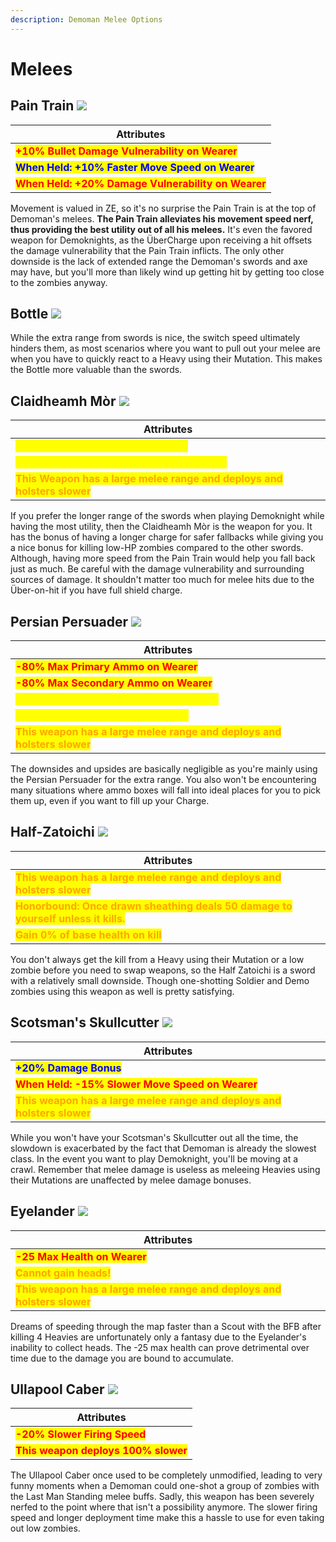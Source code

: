 ```yaml
---
description: Demoman Melee Options
---
```


# Melees

## Pain Train   ![](<../../../.gitbook/assets/100px-Item\_icon\_Pain\_Train (1).png>)

| Attributes                                                                         |
| ---------------------------------------------------------------------------------- |
| <mark style="color:red;">**+10% Bullet Damage Vulnerability on Wearer**</mark>     |
| <mark style="color:blue;">**When Held: +10% Faster Move Speed on Wearer**</mark>   |
| <mark style="color:red;">**When Held: +20% Damage Vulnerability on Wearer**</mark> |

Movement is valued in ZE, so it's no surprise the Pain Train is at the top of Demoman's melees. **The Pain Train alleviates his movement speed nerf, thus providing the best utility out of all his melees.** It's even the favored weapon for Demoknights, as the ÜberCharge upon receiving a hit offsets the damage vulnerability that the Pain Train inflicts. The only other downside is the lack of extended range the Demoman's swords and axe may have, but you'll more than likely wind up getting hit by getting too close to the zombies anyway.

## Bottle   ![](../../../.gitbook/assets/100px-Item\_icon\_Bottle.png)

While the extra range from swords is nice, the switch speed ultimately hinders them, as most scenarios where you want to pull out your melee are when you have to quickly react to a Heavy using their Mutation. This makes the Bottle more valuable than the swords.

## Claidheamh Mòr   ![](../../../.gitbook/assets/100px-Item\_icon\_Claidheamh\_Mòr.png)

| Attributes                                                                                                 |
| ---------------------------------------------------------------------------------------------------------- |
| <mark style="color:yellow;">**0.5 sec increase in charge duration**</mark>                                 |
| <mark style="color:yellow;">**Melee kills refill 25% of your charge meter.**</mark>                        |
| <mark style="color:orange;">**This Weapon has a large melee range and deploys and holsters slower**</mark> |

If you prefer the longer range of the swords when playing Demoknight while having the most utility, then the Claidheamh Mòr is the weapon for you. It has the bonus of having a longer charge for safer fallbacks while giving you a nice bonus for killing low-HP zombies compared to the other swords. Although, having more speed from the Pain Train would help you fall back just as much. Be careful with the damage vulnerability and surrounding sources of damage. It shouldn't matter too much for melee hits due to the Über-on-hit if you have full shield charge.

## Persian Persuader   ![](../../../.gitbook/assets/100px-Item\_icon\_Persian\_Persuader.png)

| Attributes                                                                                                 |
| ---------------------------------------------------------------------------------------------------------- |
| <mark style="color:red;">**-80% Max Primary Ammo on Wearer**</mark>                                        |
| <mark style="color:red;">**-80% Max Secondary Ammo on Wearer**</mark>                                      |
| <mark style="color:yellow;">**Melee hits refill 0% of your charge meter.**</mark>                          |
| <mark style="color:yellow;">**Ammo boxes collected give Charge**</mark>                                    |
| <mark style="color:orange;">**This weapon has a large melee range and deploys and holsters slower**</mark> |

The downsides and upsides are basically negligible as you're mainly using the Persian Persuader for the extra range. You also won't be encountering many situations where ammo boxes will fall into ideal places for you to pick them up, even if you want to fill up your Charge.

## Half-Zatoichi   ![](<../../../.gitbook/assets/100px-Item\_icon\_Half-Zatoichi (2).png>)

| Attributes                                                                                                           |
| -------------------------------------------------------------------------------------------------------------------- |
| <mark style="color:orange;">**This weapon has a large melee range and deploys and holsters slower**</mark>           |
| <mark style="color:orange;">**Honorbound: Once drawn sheathing deals 50 damage to yourself unless it kills.**</mark> |
| <mark style="color:orange;">**Gain 0% of base health on kill**</mark>                                                |

You don't always get the kill from a Heavy using their Mutation or a low zombie before you need to swap weapons, so the Half Zatoichi is a sword with a relatively small downside. Though one-shotting Soldier and Demo zombies using this weapon as well is pretty satisfying.

## Scotsman's Skullcutter   ![](../../../.gitbook/assets/100px-Item\_icon\_Scotsman's\_Skullcutter.png)

| Attributes                                                                                                 |
| ---------------------------------------------------------------------------------------------------------- |
| <mark style="color:blue;">**+20% Damage Bonus**</mark>                                                     |
| <mark style="color:red;">**When Held: -15% Slower Move Speed on Wearer**</mark>                            |
| <mark style="color:orange;">**This weapon has a large melee range and deploys and holsters slower**</mark> |

While you won't have your Scotsman's Skullcutter out all the time, the slowdown is exacerbated by the fact that Demoman is already the slowest class. In the event you want to play Demoknight, you'll be moving at a crawl. Remember that melee damage is useless as meleeing Heavies using their Mutations are unaffected by melee damage bonuses.

## Eyelander   ![](../../../.gitbook/assets/100px-Item\_icon\_Eyelander.png)

| Attributes                                                                                                 |
| ---------------------------------------------------------------------------------------------------------- |
| <mark style="color:red;">**-25 Max Health on Wearer**</mark>                                               |
| <mark style="color:orange;">**Cannot gain heads!**</mark>                                                  |
| <mark style="color:orange;">**This weapon has a large melee range and deploys and holsters slower**</mark> |

Dreams of speeding through the map faster than a Scout with the BFB after killing 4 Heavies are unfortunately only a fantasy due to the Eyelander's inability to collect heads. The -25 max health can prove detrimental over time due to the damage you are bound to accumulate.

## Ullapool Caber   ![](../../../.gitbook/assets/100px-Item\_icon\_Ullapool\_Caber.png)

| Attributes                                                          |
| ------------------------------------------------------------------- |
| <mark style="color:red;">**-20% Slower Firing Speed**</mark>        |
| <mark style="color:red;">**This weapon deploys 100% slower**</mark> |

The Ullapool Caber once used to be completely unmodified, leading to very funny moments when a Demoman could one-shot a group of zombies with the Last Man Standing melee buffs. Sadly, this weapon has been severely nerfed to the point where that isn't a possibility anymore. The slower firing speed and longer deployment time make this a hassle to use for even taking out low zombies.
